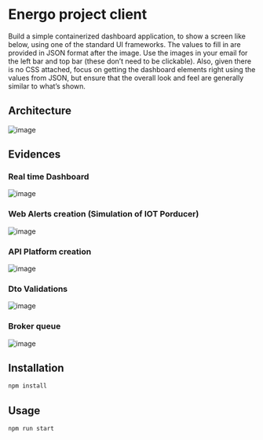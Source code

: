 # Energo project client

Build a simple containerized dashboard application, to show a screen like below, using one of
the standard UI frameworks. The values to fill in are provided in JSON format after the image.
Use the images in your email for the left bar and top bar (these don’t need to be clickable).
Also, given there is no CSS attached, focus on getting the dashboard elements right using the
values from JSON, but ensure that the overall look and feel are generally similar to what’s
shown.

## Architecture

![image](https://github.com/alejandro945/energo-client/assets/64285906/80d4efd5-d7c7-4c94-b32e-37842e69f90a)

## Evidences

### Real time Dashboard
![image](https://github.com/alejandro945/energo-client/assets/64285906/4340f76c-8a58-4962-9b97-0be24c64782b)

### Web Alerts creation (Simulation of IOT Porducer)
![image](https://github.com/alejandro945/energo-client/assets/64285906/680dc8e6-d58a-42ba-8e0d-c36439e160a1)

### API Platform creation
![image](https://github.com/alejandro945/energo-client/assets/64285906/cff3c496-f9b1-4d9a-ae11-c5b2c2f79d5c)

### Dto Validations
![image](https://github.com/alejandro945/energo-client/assets/64285906/e239de3c-c428-46b4-ab22-17e022c2b9fd)

### Broker queue
![image](https://github.com/alejandro945/energo-client/assets/64285906/90e5ad1d-2543-4a04-9aca-42730470ee53)


## Installation

```bash
npm install
```

## Usage

```bash
npm run start
```



